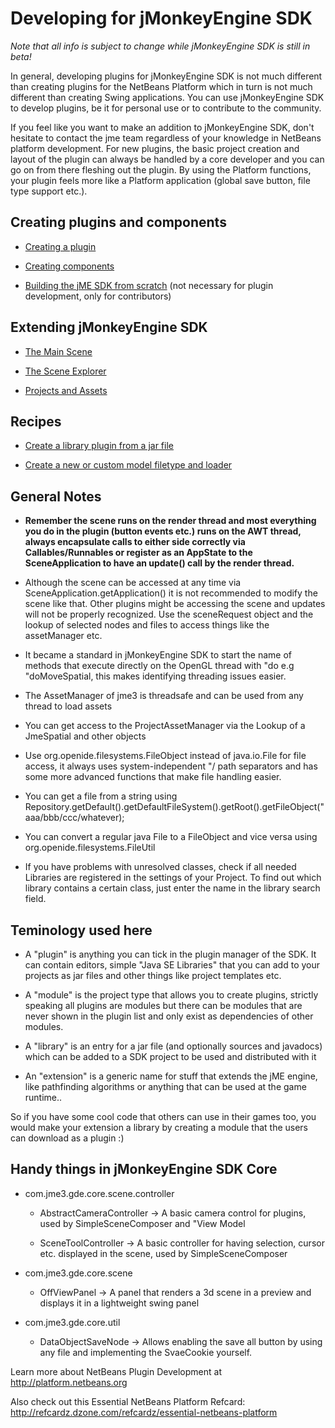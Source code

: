 Developing for jMonkeyEngine SDK
================================

*Note that all info is subject to change while jMonkeyEngine SDK is
still in beta!*

In general, developing plugins for jMonkeyEngine SDK is not much
different than creating plugins for the NetBeans Platform which in turn
is not much different than creating Swing applications. You can use
jMonkeyEngine SDK to develop plugins, be it for personal use or to
contribute to the community.

If you feel like you want to make an addition to jMonkeyEngine SDK,
don't hesitate to contact the jme team regardless of your knowledge in
NetBeans platform development. For new plugins, the basic project
creation and layout of the plugin can always be handled by a core
developer and you can go on from there fleshing out the plugin. By using
the Platform functions, your plugin feels more like a Platform
application (global save button, file type support etc.).

Creating plugins and components
-------------------------------

-   [Creating a plugin](../sdk/development/setup)

-   [Creating components](../sdk/development/general)

-   [Building the jME SDK from scratch](../sdk/build_platform) (not
    necessary for plugin development, only for contributors)

Extending jMonkeyEngine SDK
---------------------------

-   [The Main Scene](../sdk/development/scene)

-   [The Scene Explorer](../sdk/development/sceneexplorer)

-   [Projects and Assets](../sdk/development/projects_assets)

Recipes
-------

-   [Create a library plugin from a jar
    file](../sdk/development/extension_library)

-   [Create a new or custom model filetype and
    loader](../sdk/development/model_loader)

General Notes
-------------

-   **Remember the scene runs on the render thread and most everything
    you do in the plugin (button events etc.) runs on the AWT thread,
    always encapsulate calls to either side correctly via
    Callables/Runnables or register as an AppState to the
    SceneApplication to have an update() call by the render thread.**

-   Although the scene can be accessed at any time via
    SceneApplication.getApplication() it is not recommended to modify
    the scene like that. Other plugins might be accessing the scene and
    updates will not be properly recognized. Use the sceneRequest object
    and the lookup of selected nodes and files to access things like the
    assetManager etc.

-   It became a standard in jMonkeyEngine SDK to start the name of
    methods that execute directly on the OpenGL thread with "do e.g
    "doMoveSpatial, this makes identifying threading issues easier.

-   The AssetManager of jme3 is threadsafe and can be used from any
    thread to load assets

-   You can get access to the ProjectAssetManager via the Lookup of a
    JmeSpatial and other objects

-   Use org.openide.filesystems.FileObject instead of java.io.File for
    file access, it always uses system-independent "/ path separators
    and has some more advanced functions that make file handling easier.

-   You can get a file from a string using
    Repository.getDefault().getDefaultFileSystem().getRoot().getFileObject("aaa/bbb/ccc/whatever);

-   You can convert a regular java File to a FileObject and vice versa
    using org.openide.filesystems.FileUtil

-   If you have problems with unresolved classes, check if all needed
    Libraries are registered in the settings of your Project. To find
    out which library contains a certain class, just enter the name in
    the library search field.

Teminology used here
--------------------

-   A "plugin" is anything you can tick in the plugin manager of the
    SDK. It can contain editors, simple "Java SE Libraries" that you can
    add to your projects as jar files and other things like project
    templates etc.

-   A "module" is the project type that allows you to create plugins,
    strictly speaking all plugins are modules but there can be modules
    that are never shown in the plugin list and only exist as
    dependencies of other modules.

-   A "library" is an entry for a jar file (and optionally sources and
    javadocs) which can be added to a SDK project to be used and
    distributed with it

-   An "extension" is a generic name for stuff that extends the jME
    engine, like pathfinding algorithms or anything that can be used at
    the game runtime..

So if you have some cool code that others can use in their games too,
you would make your extension a library by creating a module that the
users can download as a plugin :)

Handy things in jMonkeyEngine SDK Core
--------------------------------------

-   com.jme3.gde.core.scene.controller

    -   AbstractCameraController → A basic camera control for plugins,
        used by SimpleSceneComposer and "View Model

    -   SceneToolController → A basic controller for having selection,
        cursor etc. displayed in the scene, used by SimpleSceneComposer

-   com.jme3.gde.core.scene

    -   OffViewPanel → A panel that renders a 3d scene in a preview and
        displays it in a lightweight swing panel

-   com.jme3.gde.core.util

    -   DataObjectSaveNode → Allows enabling the save all button by
        using any file and implementing the SvaeCookie yourself.

Learn more about NetBeans Plugin Development at
<http://platform.netbeans.org>

Also check out this Essential NetBeans Platform Refcard:
<http://refcardz.dzone.com/refcardz/essential-netbeans-platform>
